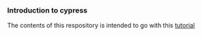 ### Introduction to cypress

The contents of this respository is intended to go with this [tutorial](https://vel11.notion.site/Introduction-to-Cypress-and-Browserstack-Collapsable-version-a67d6c4b72e74848939dc43240ba6b2e)

